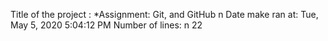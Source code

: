 Title of the project : *Assignment: Git, and GitHub 
n
Date make ran at:
Tue, May  5, 2020  5:04:12 PM
Number of lines:
n
22
